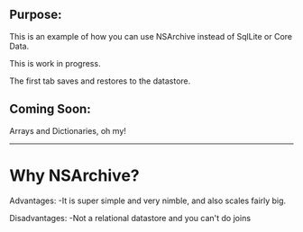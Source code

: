 Purpose:
--------

This is an example of how you can use NSArchive instead of SqlLite or Core Data.

This is work in progress.

The first tab saves and restores to the datastore.


Coming Soon:
------------
Arrays and Dictionaries, oh my!


---


Why NSArchive?
==============

Advantages:
-It is super simple and very nimble, and also scales fairly big.

Disadvantages:
-Not a relational datastore and you can't do joins

